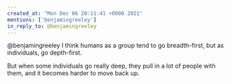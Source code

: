 ```yaml
---
created_at: "Mon Dec 06 20:11:41 +0000 2021"
mentions: ['benjamingreeley']
in_reply_to: @benjamingreeley
---
```


@benjamingreeley I think humans as a group tend to go breadth-first, but as individuals, go depth-first.

But when some individuals go really deep, they pull in a lot of people with them, and it becomes harder to move back up.